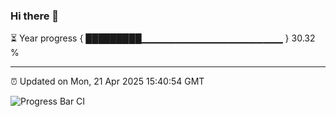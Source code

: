 ### Hi there 👋

⏳ Year progress { █████████▁▁▁▁▁▁▁▁▁▁▁▁▁▁▁▁▁▁▁▁▁ } 30.32 %

---

⏰ Updated on Mon, 21 Apr 2025 15:40:54 GMT

![Progress Bar CI](https://github.com/IshwaranRudhara/GIT-ACTION/workflows/Progress%20Bar%20CI/badge.svg)

